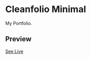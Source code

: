 # Cleanfolio Minimal

My Portfolio.

## Preview

[See Live](https://yana-shick.github.io/portfolio/)

